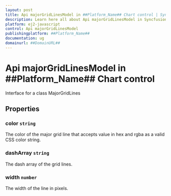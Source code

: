 ```yaml
---
layout: post
title: Api majorGridLinesModel in ##Platform_Name## Chart control | Syncfusion
description: Learn here all about Api majorGridLinesModel in Syncfusion ##Platform_Name## Chart control of Syncfusion Essential JS 2 and more.
platform: ej2-javascript
control: Api majorGridLinesModel 
publishingplatform: ##Platform_Name##
documentation: ug
domainurl: ##DomainURL##
---
```


# Api majorGridLinesModel in ##Platform_Name## Chart control

Interface for a class MajorGridLines

## Properties

### color `string`

The color of the major grid line that accepts value in hex and rgba as a valid CSS color string.

### dashArray `string`

The dash array of the grid lines.

### width `number`

The width of the line in pixels.
